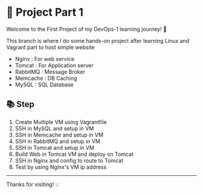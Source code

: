 # 📁 Project Part 1

Welcome to the First Project of my DevOps-1 learning journey! 🚀

This branch is where I do some hands-on project after learning Linux and Vagrant part to host simple website
- Nginx : For web service
- Tomcat : For Application server
- RabbitMQ : Message Broker
- Memcache : DB Caching
- MySQL : SQL Database

## 📚 Step

1. Create Multiple VM using Vagrantfile
2. SSH in MySQL and setup in VM
3. SSH in Memcache and setup in VM
4. SSH in RabbitMQ and setup in VM
5. SSH in Tomcat and setup in VM
6. Build Web in Tomcat VM and deploy on Tomcat
7. SSH in Nginx and config to route to Tomcat
8. Test by using Nginx's VM ip address

---
Thanks for visiting! 💡
